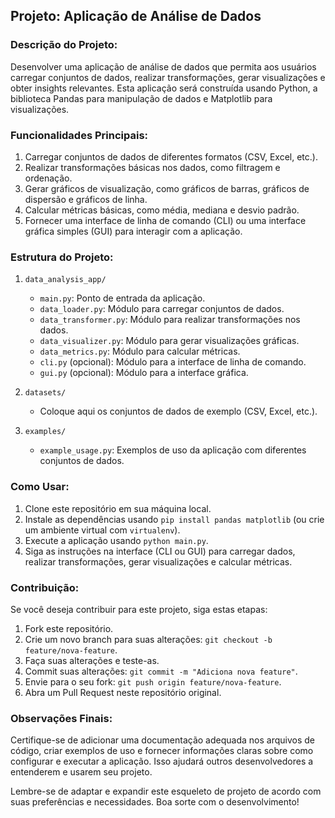 ## Projeto: Aplicação de Análise de Dados

### Descrição do Projeto:
Desenvolver uma aplicação de análise de dados que permita aos usuários carregar conjuntos de dados, realizar transformações, gerar visualizações e obter insights relevantes. Esta aplicação será construída usando Python, a biblioteca Pandas para manipulação de dados e Matplotlib para visualizações.

### Funcionalidades Principais:
1. Carregar conjuntos de dados de diferentes formatos (CSV, Excel, etc.).
2. Realizar transformações básicas nos dados, como filtragem e ordenação.
3. Gerar gráficos de visualização, como gráficos de barras, gráficos de dispersão e gráficos de linha.
4. Calcular métricas básicas, como média, mediana e desvio padrão.
5. Fornecer uma interface de linha de comando (CLI) ou uma interface gráfica simples (GUI) para interagir com a aplicação.

### Estrutura do Projeto:
1. `data_analysis_app/`
   - `main.py`: Ponto de entrada da aplicação.
   - `data_loader.py`: Módulo para carregar conjuntos de dados.
   - `data_transformer.py`: Módulo para realizar transformações nos dados.
   - `data_visualizer.py`: Módulo para gerar visualizações gráficas.
   - `data_metrics.py`: Módulo para calcular métricas.
   - `cli.py` (opcional): Módulo para a interface de linha de comando.
   - `gui.py` (opcional): Módulo para a interface gráfica.

2. `datasets/`
   - Coloque aqui os conjuntos de dados de exemplo (CSV, Excel, etc.).

3. `examples/`
   - `example_usage.py`: Exemplos de uso da aplicação com diferentes conjuntos de dados.

### Como Usar:
1. Clone este repositório em sua máquina local.
2. Instale as dependências usando `pip install pandas matplotlib` (ou crie um ambiente virtual com `virtualenv`).
3. Execute a aplicação usando `python main.py`.
4. Siga as instruções na interface (CLI ou GUI) para carregar dados, realizar transformações, gerar visualizações e calcular métricas.

### Contribuição:
Se você deseja contribuir para este projeto, siga estas etapas:
1. Fork este repositório.
2. Crie um novo branch para suas alterações: `git checkout -b feature/nova-feature`.
3. Faça suas alterações e teste-as.
4. Commit suas alterações: `git commit -m "Adiciona nova feature"`.
5. Envie para o seu fork: `git push origin feature/nova-feature`.
6. Abra um Pull Request neste repositório original.

### Observações Finais:
Certifique-se de adicionar uma documentação adequada nos arquivos de código, criar exemplos de uso e fornecer informações claras sobre como configurar e executar a aplicação. Isso ajudará outros desenvolvedores a entenderem e usarem seu projeto.

Lembre-se de adaptar e expandir este esqueleto de projeto de acordo com suas preferências e necessidades. Boa sorte com o desenvolvimento!
